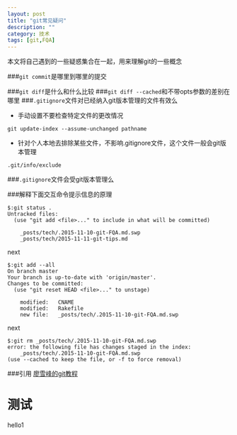 ```yaml
---
layout: post
title: "git常见疑问"
description: ""
category: 技术
tags: [git,FQA]
---
```

本文将自己遇到的一些疑惑集合在一起，用来理解git的一些概念

###`git commit`是哪里到哪里的提交

###`git diff`是什么和什么比较
###`git diff --cached`和不带opts参数的差别在哪里
###`.gitignore`文件对已经纳入git版本管理的文件有效么
* 手动设置不要检查特定文件的更改情况
```
git update-index --assume-unchanged pathname 
```

* 针对个人本地去排除某些文件，不影响.gitignore文件，这个文件一般会git版本管理
```
.git/info/exclude
```


###`.gitignore`文件会受git版本管理么

###解释下面交互命令提示信息的原理
```
$:git status .
Untracked files:
  (use "git add <file>..." to include in what will be committed)

	_posts/tech/.2015-11-10-git-FQA.md.swp
	_posts/tech/2015-11-11-git-tips.md
```
next

```
$:git add --all
On branch master
Your branch is up-to-date with 'origin/master'.
Changes to be committed:
  (use "git reset HEAD <file>..." to unstage)

	modified:   CNAME
	modified:   Rakefile
	new file:   _posts/tech/.2015-11-10-git-FQA.md.swp
```

next

```
$:git rm _posts/tech/.2015-11-10-git-FQA.md.swp
error: the following file has changes staged in the index:
    _posts/tech/.2015-11-10-git-FQA.md.swp
(use --cached to keep the file, or -f to force removal)
```


###引用
[廖雪峰的git教程](http://www.liaoxuefeng.com/wiki/0013739516305929606dd18361248578c67b8067c8c017b000)

# 测试
hello1